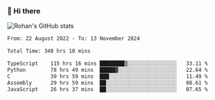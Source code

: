 ### 👋 Hi there 

<!--
**rohznmdev/rohznmdev** is a ✨ _special_ ✨ repository because its `README.md` (this file) appears on your GitHub profile.

Here are some ideas to get you started:

- 🔭 I’m currently working on ...
- 🌱 I’m currently learning Ruby and Ruby on Rails
- 👯 I’m looking to collaborate on ...
- 🤔 I’m looking for help with ...
- 💬 Ask me about ...
- 📫 How to reach me: ...
- 😄 Pronouns: ...
- ⚡ Fun fact: ...
-->
![Rohan's GitHub stats](https://github-readme-stats.vercel.app/api?username=rohznmdev&theme=dark&show_icons=true)

<!--START_SECTION:waka-->

```txt
From: 22 August 2022 - To: 13 November 2024

Total Time: 348 hrs 10 mins

TypeScript    115 hrs 16 mins ████████▒░░░░░░░░░░░░░░░░   33.11 %
Python        78 hrs 49 mins  █████▓░░░░░░░░░░░░░░░░░░░   22.64 %
C             39 hrs 59 mins  ███░░░░░░░░░░░░░░░░░░░░░░   11.49 %
Assembly      29 hrs 59 mins  ██░░░░░░░░░░░░░░░░░░░░░░░   08.61 %
JavaScript    26 hrs 37 mins  ██░░░░░░░░░░░░░░░░░░░░░░░   07.65 %
```

<!--END_SECTION:waka-->
